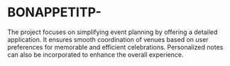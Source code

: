 # BONAPPETITP-
The project focuses on simplifying event planning by offering a detailed application. It ensures smooth coordination of venues based on user preferences for memorable and efficient celebrations. Personalized notes can also be incorporated to enhance the overall experience.
